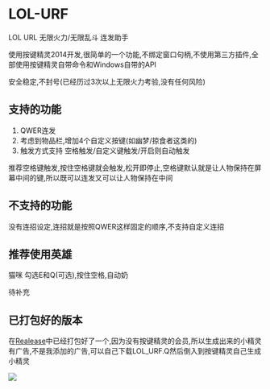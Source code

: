 # LOL-URF
LOL URL 无限火力/无限乱斗 连发助手

使用按键精灵2014开发,很简单的一个功能,不绑定窗口句柄,不使用第三方插件,全部使用按键精灵自带命令和Windows自带的API

安全稳定,不封号(已经历过3次以上无限火力考验,没有任何风险)

## 支持的功能

1. QWER连发
2. 考虑到物品栏,增加4个自定义按键(如幽梦/掠食者这类的)
3. 触发方式支持 空格触发/自定义键触发/开启则自动触发

推荐空格键触发,按住空格键就会触发,松开即停止,空格键默认就是让人物保持在屏幕中间的键,所以既可以连发又可以让人物保持在中间

## 不支持的功能

没有连招设定,连招就是按照QWER这样固定的顺序,不支持自定义连招

## 推荐使用英雄

猫咪  勾选E和Q(可选),按住空格,自动奶

待补充

## 已打包好的版本

在[Realease](https://github.com/buyucoder/LOL-URF/releases)中已经打包好了一个,因为没有按键精灵的会员,所以生成出来的小精灵有广告,不是我添加的广告,可以自己下载LOL_URF.Q然后倒入到按键精灵自己生成小精灵

![](https://camo.githubusercontent.com/96e1bade0d9d5b0f02648b41c5ea4f420abd5542/68747470733a2f2f63646e2e6a7364656c6976722e6e65742f67682f636f6f6c6465762d636e2f63646e406c61746573742f32303230303631303132313630322e706e67)
